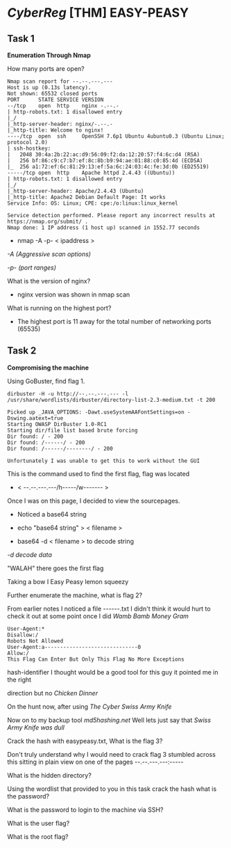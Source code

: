 # *CyberReg* [THM] EASY-PEASY
## Task 1 ##
**Enumeration Through Nmap**

How many ports are open?

```
Nmap scan report for --.--.---.---
Host is up (0.13s latency).
Not shown: 65532 closed ports
PORT      STATE SERVICE VERSION
--/tcp    open  http    nginx -.--.-
| http-robots.txt: 1 disallowed entry
|_/
|_http-server-header: nginx/-.--.-
|_http-title: Welcome to nginx!
----/tcp  open  ssh     OpenSSH 7.6p1 Ubuntu 4ubuntu0.3 (Ubuntu Linux; protocol 2.0)
| ssh-hostkey:
|   2048 30:4a:2b:22:ac:d9:56:09:f2:da:12:20:57:f4:6c:d4 (RSA)
|   256 bf:86:c9:c7:b7:ef:8c:8b:b9:94:ae:01:88:c0:85:4d (ECDSA)
|_  256 a1:72:ef:6c:81:29:13:ef:5a:6c:24:03:4c:fe:3d:0b (ED25519)
-----/tcp open  http    Apache httpd 2.4.43 ((Ubuntu))
| http-robots.txt: 1 disallowed entry
|_/
|_http-server-header: Apache/2.4.43 (Ubuntu)
|_http-title: Apache2 Debian Default Page: It works
Service Info: OS: Linux; CPE: cpe:/o:linux:linux_kernel

Service detection performed. Please report any incorrect results at https://nmap.org/submit/ .
Nmap done: 1 IP address (1 host up) scanned in 1552.77 seconds
```

* nmap -A -p- < ipaddress >

*-A (Aggressive scan options)*

*-p- (port ranges)*

What is the version of nginx?

* nginx version was shown in nmap scan

What is running on the highest port?

* The highest port is 11 away for the total number of networking ports (65535)

## Task 2 ##

**Compromising the machine**

Using GoBuster, find flag 1.

```
dirbuster -H -u http://--.--.---.--- -l /usr/share/wordlists/dirbuster/directory-list-2.3-medium.txt -t 200

Picked up _JAVA_OPTIONS: -Dawt.useSystemAAFontSettings=on -Dswing.aatext=true
Starting OWASP DirBuster 1.0-RC1
Starting dir/file list based brute forcing
Dir found: / - 200
Dir found: /------/ - 200
Dir found: /------/--------/ - 200

Unfortunately I was unable to get this to work without the GUI
```

This is the command used to find the first flag, flag was located

* < --.--.---.---/h-----/w------- >

Once I was on this page, I decided to view the sourcepages.

* Noticed a base64 string

* echo "base64 string" > < filename >

* base64 -d < filename > to decode string

*-d decode data*

"WALAH" there goes the first flag

Taking a bow I Easy Peasy lemon squeezy

Further enumerate the machine, what is flag 2?

From earlier notes I noticed a file ------.txt
I didn't think it would hurt to check it out at some point once I did
*Wamb Bamb Money Gram*

```
User-Agent:*
Disallow:/
Robots Not Allowed
User-Agent:a------------------------------0
Allow:/
This Flag Can Enter But Only This Flag No More Exceptions
```
hash-identifier I thought would be a good tool for this guy it pointed me in the right

direction but no *Chicken Dinner*

On the hunt now, after using *The Cyber Swiss Army Knife*

Now on to my backup tool *md5hashing.net* Well lets just say that *Swiss Army Knife was dull*

Crack the hash with easypeasy.txt, What is the flag 3?

Don't truly understand why I would need to crack flag 3 stumbled across this sitting in plain
view on one of the pages --.--.---.---:-----

What is the hidden directory?


Using the wordlist that provided to you in this task crack the hash
what is the password?

What is the password to login to the machine via SSH?

What is the user flag?

What is the root flag?
